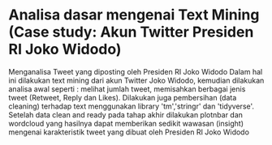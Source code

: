 # Analisa dasar mengenai Text Mining (Case study: Akun Twitter Presiden RI Joko Widodo)
Menganalisa Tweet yang diposting oleh Presiden RI Joko Widodo
Dalam hal ini dilakukan text mining dari akun Twitter Joko Widodo, kemudian dilakukan analisa awal seperti : melihat jumlah tweet, memisahkan berbagai jenis tweet (Retweet, Reply dan Likes). Dilakukan juga pembersihan (data cleaning) terhadap text menggunakan library 'tm','stringr' dan 'tidyverse'. Setelah data clean and ready pada tahap akhir dilakukan plotnbar dan wordcloud yang hasilnya dapat memberikan sedikit wawasan (insight) mengenai karakteristik tweet yang dibuat oleh Presiden RI Joko Widodo
